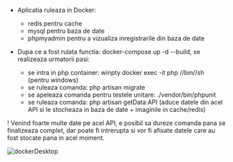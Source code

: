 + Aplicatia ruleaza in Docker:
	- redis pentru cache
	- mysql pentru baza de date
	- phpmyadmin pentru a vizualiza inregistrarile din baza de date

+ Dupa ce a fost rulata functia: docker-compose up -d --build, se realizeaza urmatorii pasi:
	- se intra in php container: winpty docker exec -it php //bin//sh (pentru windows)
	- se ruleaza comanda: php artisan migrate
	- se apeleaza comanda pentru testele unitare: ./vendor/bin/phpunit
	- se ruleaza comanda: php artisan getData:API (aduce datele din acel API si le stocheaza in baza de date + imaginile in cache/redis)

! Venind foarte multe date pe acel API, e posibil sa dureze comanda pana se finalizeaza complet,
dar poate fi intrerupta si vor fi afisate datele care au fost stocate pana in acel moment.

![dockerDesktop](https://github.com/IacobAlexandruGeorgian/projectX/assets/84518155/57846a6f-b6e3-42f9-9113-3bf382384ae1)

